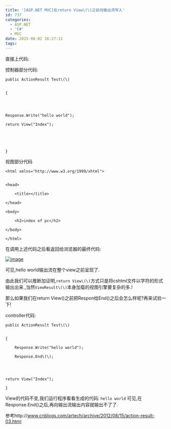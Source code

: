 ```yaml
---
title: '[ASP.NET MVC]在return View\(\)之前向输出流写入'
id: 737
categories:
  - ASP.NET
  - 'C#'
  - MVC
date: 2015-06-02 16:27:11
tags:
---
```


直接上代码:

控制器部分代码:
```
public ActionResult Test\(\)

    
{




Response.Write("hello world");

return View("Index");




    
}
```
视图部分代码
```
<html xmlns="http://www.w3.org/1999/xhtml">

    
<head>
    
    <title></title>
    
</head>
    
<body>
    
    <h2>index of pc</h2>
    
</body>
    
</html>
```
在调用上述代码之后看返回给浏览器的最终代码:

[![image](http://www.smallerpig.com/wp-content/uploads/2015/06/image_thumb.png "image")](http://www.smallerpig.com/wp-content/uploads/2015/06/image.png)

可见,hello world输出流在整个view之前呈现了.

由此我们可以推断加证明,`return View\(\)`方式只是将cshtml文件以字符的形式输出出来.,当然`ViewResult\(\)`本身加载的视图引擎要复杂的多.!

那么如果我们在return View\(\)之前把Respon给End\(\)之后会怎么样呢?再来试验一下!

controller代码:
```
public ActionResult Test\(\)

    
{
    
    Response.Write("hello world");
    
    Response.End\(\);




return View("Index");

}
```
View的代码不变,我们运行程序看看生成的代码:
`hello world`
可见,在Response.End\(\)之后,再向输出流输出内容就输出不了了.

参考http://www.cnblogs.com/artech/archive/2012/08/15/action-result-03.html